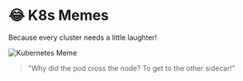 # 😂 K8s Memes

Because every cluster needs a little laughter!

![Kubernetes Meme](https://kubernetes.io/images/wheel.png)

> "Why did the pod cross the node? To get to the other sidecar!"
